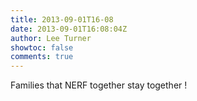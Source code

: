 ```yaml
---
title: 2013-09-01T16-08
date: 2013-09-01T16:08:04Z
author: Lee Turner
showtoc: false
comments: true
---
```


Families that NERF together stay together !

